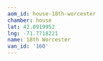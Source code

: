 ```yaml
---
aom_id: house-18th-worcester
chamber: house
lat: 42.0919952
lng: -71.7718221
name: 18th Worcester
van_id: '160'
---
```

